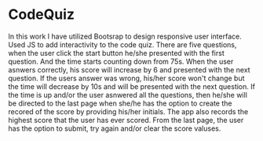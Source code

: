 # CodeQuiz
In this work I have utilized Bootsrap to design responsive user interface.
Used JS to add interactivity to the code quiz. There are five questions, when the user click the start button he/she presented with the first question. And the time starts counting down from 75s. When the user asnwers correctly, his score will increase by 6 and presented with the next question. If the users answer was wrong, his/her score won't change but the time will decrease by 10s and will be presented with the next question.
If the time is up and/or the user asnwered all the questions, then he/she will be directed to the last page when she/he has the option to create the recored of the score by providing his/her initials. The app also records the highest score that the user has ever scored. From the last page, the user has the option to submit, try again and/or clear the score valuses.